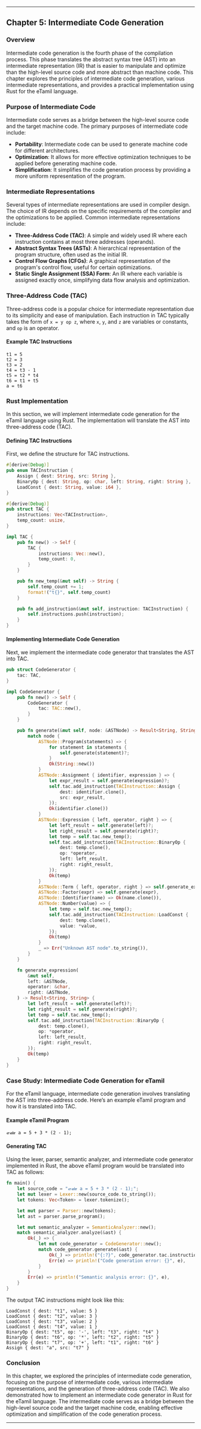 
---

## Chapter 5: Intermediate Code Generation

### Overview

Intermediate code generation is the fourth phase of the compilation process. This phase translates the abstract syntax tree (AST) into an intermediate representation (IR) that is easier to manipulate and optimize than the high-level source code and more abstract than machine code. This chapter explores the principles of intermediate code generation, various intermediate representations, and provides a practical implementation using Rust for the eTamil language.

### Purpose of Intermediate Code

Intermediate code serves as a bridge between the high-level source code and the target machine code. The primary purposes of intermediate code include:

- **Portability**: Intermediate code can be used to generate machine code for different architectures.
- **Optimization**: It allows for more effective optimization techniques to be applied before generating machine code.
- **Simplification**: It simplifies the code generation process by providing a more uniform representation of the program.

### Intermediate Representations

Several types of intermediate representations are used in compiler design. The choice of IR depends on the specific requirements of the compiler and the optimizations to be applied. Common intermediate representations include:

- **Three-Address Code (TAC)**: A simple and widely used IR where each instruction contains at most three addresses (operands).
- **Abstract Syntax Trees (ASTs)**: A hierarchical representation of the program structure, often used as the initial IR.
- **Control Flow Graphs (CFGs)**: A graphical representation of the program's control flow, useful for certain optimizations.
- **Static Single Assignment (SSA) Form**: An IR where each variable is assigned exactly once, simplifying data flow analysis and optimization.

### Three-Address Code (TAC)

Three-address code is a popular choice for intermediate representation due to its simplicity and ease of manipulation. Each instruction in TAC typically takes the form of `x = y op z`, where `x`, `y`, and `z` are variables or constants, and `op` is an operator.

#### Example TAC Instructions

```plaintext
t1 = 5
t2 = 3
t3 = 2
t4 = t3 - 1
t5 = t2 * t4
t6 = t1 + t5
a = t6
```

### Rust Implementation

In this section, we will implement intermediate code generation for the eTamil language using Rust. The implementation will translate the AST into three-address code (TAC).

#### Defining TAC Instructions

First, we define the structure for TAC instructions.

```rust
#[derive(Debug)]
pub enum TACInstruction {
    Assign { dest: String, src: String },
    BinaryOp { dest: String, op: char, left: String, right: String },
    LoadConst { dest: String, value: i64 },
}

#[derive(Debug)]
pub struct TAC {
    instructions: Vec<TACInstruction>,
    temp_count: usize,
}

impl TAC {
    pub fn new() -> Self {
        TAC {
            instructions: Vec::new(),
            temp_count: 0,
        }
    }

    pub fn new_temp(&mut self) -> String {
        self.temp_count += 1;
        format!("t{}", self.temp_count)
    }

    pub fn add_instruction(&mut self, instruction: TACInstruction) {
        self.instructions.push(instruction);
    }
}
```

#### Implementing Intermediate Code Generation

Next, we implement the intermediate code generator that translates the AST into TAC.

```rust
pub struct CodeGenerator {
    tac: TAC,
}

impl CodeGenerator {
    pub fn new() -> Self {
        CodeGenerator {
            tac: TAC::new(),
        }
    }

    pub fn generate(&mut self, node: &ASTNode) -> Result<String, String> {
        match node {
            ASTNode::Program(statements) => {
                for statement in statements {
                    self.generate(statement)?;
                }
                Ok(String::new())
            }
            ASTNode::Assignment { identifier, expression } => {
                let expr_result = self.generate(expression)?;
                self.tac.add_instruction(TACInstruction::Assign {
                    dest: identifier.clone(),
                    src: expr_result,
                });
                Ok(identifier.clone())
            }
            ASTNode::Expression { left, operator, right } => {
                let left_result = self.generate(left)?;
                let right_result = self.generate(right)?;
                let temp = self.tac.new_temp();
                self.tac.add_instruction(TACInstruction::BinaryOp {
                    dest: temp.clone(),
                    op: *operator,
                    left: left_result,
                    right: right_result,
                });
                Ok(temp)
            }
            ASTNode::Term { left, operator, right } => self.generate_expression(left, operator, right),
            ASTNode::Factor(expr) => self.generate(expr),
            ASTNode::Identifier(name) => Ok(name.clone()),
            ASTNode::Number(value) => {
                let temp = self.tac.new_temp();
                self.tac.add_instruction(TACInstruction::LoadConst {
                    dest: temp.clone(),
                    value: *value,
                });
                Ok(temp)
            }
            _ => Err("Unknown AST node".to_string()),
        }
    }

    fn generate_expression(
        &mut self,
        left: &ASTNode,
        operator: &char,
        right: &ASTNode,
    ) -> Result<String, String> {
        let left_result = self.generate(left)?;
        let right_result = self.generate(right)?;
        let temp = self.tac.new_temp();
        self.tac.add_instruction(TACInstruction::BinaryOp {
            dest: temp.clone(),
            op: *operator,
            left: left_result,
            right: right_result,
        });
        Ok(temp)
    }
}
```

### Case Study: Intermediate Code Generation for eTamil

For the eTamil language, intermediate code generation involves translating the AST into three-address code. Here’s an example eTamil program and how it is translated into TAC.

#### Example eTamil Program

```tamil
எண் a = 5 + 3 * (2 - 1);
```

#### Generating TAC

Using the lexer, parser, semantic analyzer, and intermediate code generator implemented in Rust, the above eTamil program would be translated into TAC as follows:

```rust
fn main() {
    let source_code = "எண் a = 5 + 3 * (2 - 1);";
    let mut lexer = Lexer::new(source_code.to_string());
    let tokens: Vec<Token> = lexer.tokenize();

    let mut parser = Parser::new(tokens);
    let ast = parser.parse_program();

    let mut semantic_analyzer = SemanticAnalyzer::new();
    match semantic_analyzer.analyze(&ast) {
        Ok(_) => {
            let mut code_generator = CodeGenerator::new();
            match code_generator.generate(&ast) {
                Ok(_) => println!("{:?}", code_generator.tac.instructions),
                Err(e) => println!("Code generation error: {}", e),
            }
        }
        Err(e) => println!("Semantic analysis error: {}", e),
    }
}
```

The output TAC instructions might look like this:

```plaintext
LoadConst { dest: "t1", value: 5 }
LoadConst { dest: "t2", value: 3 }
LoadConst { dest: "t3", value: 2 }
LoadConst { dest: "t4", value: 1 }
BinaryOp { dest: "t5", op: '-', left: "t3", right: "t4" }
BinaryOp { dest: "t6", op: '*', left: "t2", right: "t5" }
BinaryOp { dest: "t7", op: '+', left: "t1", right: "t6" }
Assign { dest: "a", src: "t7" }
```

### Conclusion

In this chapter, we explored the principles of intermediate code generation, focusing on the purpose of intermediate code, various intermediate representations, and the generation of three-address code (TAC). We also demonstrated how to implement an intermediate code generator in Rust for the eTamil language. The intermediate code serves as a bridge between the high-level source code and the target machine code, enabling effective optimization and simplification of the code generation process.

---
